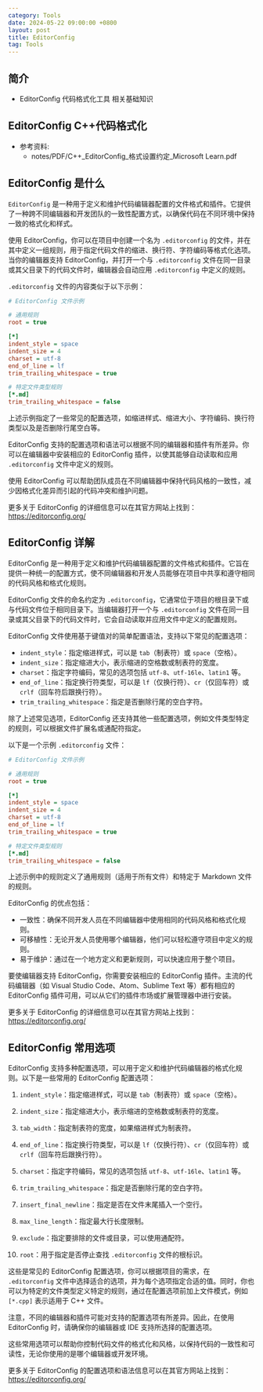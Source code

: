 ```yaml
---
category: Tools
date: 2024-05-22 09:00:00 +0800
layout: post
title: EditorConfig
tag: Tools
---
```

## 简介

+ EditorConfig 代码格式化工具 相关基础知识

## EditorConfig C++代码格式化

+ 参考资料: 
  + notes/PDF/C++_EditorConfig_格式设置约定_Microsoft Learn.pdf

## EditorConfig 是什么

`EditorConfig` 是一种用于定义和维护代码编辑器配置的文件格式和插件。它提供了一种跨不同编辑器和开发团队的一致性配置方式，以确保代码在不同环境中保持一致的格式化和样式。

使用 EditorConfig，你可以在项目中创建一个名为 `.editorconfig` 的文件，并在其中定义一组规则，用于指定代码文件的缩进、换行符、字符编码等格式化选项。当你的编辑器支持 EditorConfig，并打开一个与 `.editorconfig` 文件在同一目录或其父目录下的代码文件时，编辑器会自动应用 `.editorconfig` 中定义的规则。

`.editorconfig` 文件的内容类似于以下示例：

```ini
# EditorConfig 文件示例

# 通用规则
root = true

[*]
indent_style = space
indent_size = 4
charset = utf-8
end_of_line = lf
trim_trailing_whitespace = true

# 特定文件类型规则
[*.md]
trim_trailing_whitespace = false
```

上述示例指定了一些常见的配置选项，如缩进样式、缩进大小、字符编码、换行符类型以及是否删除行尾空白等。

EditorConfig 支持的配置选项和语法可以根据不同的编辑器和插件有所差异。你可以在编辑器中安装相应的 EditorConfig 插件，以使其能够自动读取和应用 `.editorconfig` 文件中定义的规则。

使用 EditorConfig 可以帮助团队成员在不同编辑器中保持代码风格的一致性，减少因格式化差异而引起的代码冲突和维护问题。

更多关于 EditorConfig 的详细信息可以在其官方网站上找到：https://editorconfig.org/

## EditorConfig 详解

EditorConfig 是一种用于定义和维护代码编辑器配置的文件格式和插件。它旨在提供一种统一的配置方式，使不同编辑器和开发人员能够在项目中共享和遵守相同的代码风格和格式化规则。

EditorConfig 文件的命名约定为 `.editorconfig`，它通常位于项目的根目录下或与代码文件位于相同目录下。当编辑器打开一个与 `.editorconfig` 文件在同一目录或其父目录下的代码文件时，它会自动读取并应用文件中定义的配置规则。

EditorConfig 文件使用基于键值对的简单配置语法，支持以下常见的配置选项：

- `indent_style`：指定缩进样式，可以是 `tab`（制表符）或 `space`（空格）。
- `indent_size`：指定缩进大小，表示缩进的空格数或制表符的宽度。
- `charset`：指定字符编码，常见的选项包括 `utf-8`、`utf-16le`、`latin1` 等。
- `end_of_line`：指定换行符类型，可以是 `lf`（仅换行符）、`cr`（仅回车符）或 `crlf`（回车符后跟换行符）。
- `trim_trailing_whitespace`：指定是否删除行尾的空白字符。

除了上述常见选项，EditorConfig 还支持其他一些配置选项，例如文件类型特定的规则，可以根据文件扩展名或通配符指定。

以下是一个示例 `.editorconfig` 文件：

```ini
# EditorConfig 文件示例

# 通用规则
root = true

[*]
indent_style = space
indent_size = 4
charset = utf-8
end_of_line = lf
trim_trailing_whitespace = true

# 特定文件类型规则
[*.md]
trim_trailing_whitespace = false
```

上述示例中的规则定义了通用规则（适用于所有文件）和特定于 Markdown 文件的规则。

EditorConfig 的优点包括：

- 一致性：确保不同开发人员在不同编辑器中使用相同的代码风格和格式化规则。
- 可移植性：无论开发人员使用哪个编辑器，他们可以轻松遵守项目中定义的规则。
- 易于维护：通过在一个地方定义和更新规则，可以快速应用于整个项目。

要使编辑器支持 EditorConfig，你需要安装相应的 EditorConfig 插件。主流的代码编辑器（如 Visual Studio Code、Atom、Sublime Text 等）都有相应的 EditorConfig 插件可用，可以从它们的插件市场或扩展管理器中进行安装。

更多关于 EditorConfig 的详细信息可以在其官方网站上找到：https://editorconfig.org/

## EditorConfig 常用选项

EditorConfig 支持多种配置选项，可以用于定义和维护代码编辑器的格式化规则。以下是一些常用的 EditorConfig 配置选项：

1. `indent_style`：指定缩进样式，可以是 `tab`（制表符）或 `space`（空格）。

2. `indent_size`：指定缩进大小，表示缩进的空格数或制表符的宽度。

3. `tab_width`：指定制表符的宽度，如果缩进样式为制表符。

4. `end_of_line`：指定换行符类型，可以是 `lf`（仅换行符）、`cr`（仅回车符）或 `crlf`（回车符后跟换行符）。

5. `charset`：指定字符编码，常见的选项包括 `utf-8`、`utf-16le`、`latin1` 等。

6. `trim_trailing_whitespace`：指定是否删除行尾的空白字符。

7. `insert_final_newline`：指定是否在文件末尾插入一个空行。

8. `max_line_length`：指定最大行长度限制。

9. `exclude`：指定要排除的文件或目录，可以使用通配符。

10. `root`：用于指定是否停止查找 `.editorconfig` 文件的根标识。

这些是常见的 EditorConfig 配置选项，你可以根据项目的需求，在 `.editorconfig` 文件中选择适合的选项，并为每个选项指定合适的值。同时，你也可以为特定的文件类型定义特定的规则，通过在配置选项前加上文件模式，例如 `[*.cpp]` 表示适用于 C++ 文件。

注意，不同的编辑器和插件可能对支持的配置选项有所差异。因此，在使用 EditorConfig 时，请确保你的编辑器或 IDE 支持所选择的配置选项。

这些常用选项可以帮助你控制代码文件的格式化和风格，以保持代码的一致性和可读性，无论你使用的是哪个编辑器或开发环境。

更多关于 EditorConfig 的配置选项和语法信息可以在其官方网站上找到：https://editorconfig.org/